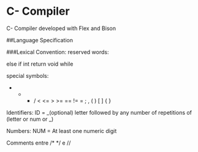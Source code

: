 # C- Compiler
C- Compiler developed with Flex and Bison


##Language Specification

###Lexical Convention:
reserved words:

else  if  int  return  void  while

special symbols:
+  -  *  /  <  <=  >  >=  ==  !=  =  ;  ,  (  )  [  ]  {  }  

Identifiers:
ID = _(optional) letter followed by any number of repetitions of (letter or num or _)

Numbers:
NUM = At least one numeric digit

Comments entre /*  */ e //



